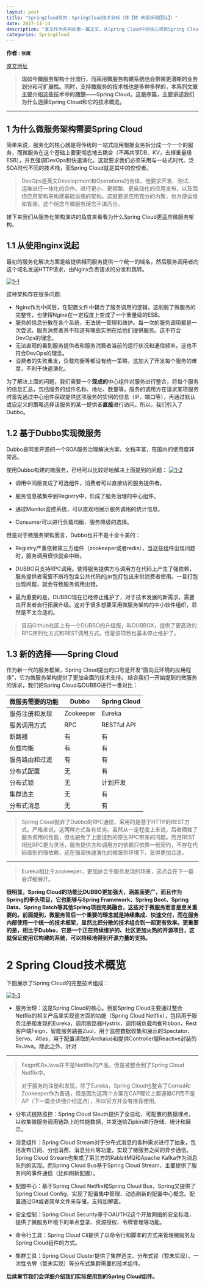 ```yaml
---
layout: post
title: "SpringCloud系列：SpringCloud技术分析（序【转 网易乐得团队】）"
date: 2017-11-14 
description: "本文作为系列的第一篇正文，从Spring Cloud中的核心项目Spring Cloud Netflix入手，阐述了Spring Cloud Netflix的优势"
categories: SpringCloud
--- 
```


  

**作者 : ` 张捷 `**

[原文地址](http://tech.lede.com/2017/03/15/rd/server/SpringCloud0/")
>**现如今微服务架构十分流行，而采用微服务构建系统也会带来更清晰的业务划分和可扩展性。同时，支持微服务的技术栈也是多种多样的，本系列文章主要介绍这些技术中的翘楚——Spring Cloud。这是序篇，主要讲述我们为什么选择Spring Cloud和它的技术概览。**

---------------------------

## 1 为什么微服务架构需要Spring Cloud
简单来说，服务化的核心就是将传统的一站式应用根据业务拆分成一个一个的服务，而微服务在这个基础上要更彻底地去耦合（不再共享DB、KV，去掉重量级ESB），并且强调DevOps和快速演化。这就要求我们必须采用与一站式时代、泛SOA时代不同的技术栈，而Spring Cloud就是其中的佼佼者。

> DevOps是英文Development和Operations的合体，他要求开发、测试、运维进行一体化的合作，进行更小、更频繁、更自动化的应用发布，以及围绕应用架构来构建基础设施的架构。这就要求应用充分的内聚，也方便运维和管理。这个理念与微服务理念不谋而合。

接下来我们从服务化架构演进的角度来看看为什么Spring Cloud更适应微服务架构。
## 1.1 从使用nginx说起

最初的服务化解决方案是给提供相同服务提供一个统一的域名，然后服务调用者向这个域名发送HTTP请求，由Nginx负责请求的分发和跳转。

[![1-1](http://tech.lede.com/2017/03/15/rd/server/SpringCloud0/NginxArch.png)](http://tech.lede.com/2017/03/15/rd/server/SpringCloud0/NginxArch.png)

这种架构存在很多问题:

*   Nginx作为中间层，在配置文件中耦合了服务调用的逻辑，这削弱了微服务的完整性，也使得Nginx在一定程度上变成了一个重量级的ESB。
*   服务的信息分散在各个系统，无法统一管理和维护。每一次的服务调用都是一次尝试，服务消费者并不知道有哪些实例在给他们提供服务。这不符合DevOps的理念。
*   无法直观的看到服务提供者和服务消费者当前的运行状况和通信频率。这也不符合DevOps的理念。
*   消费者的失败重发，负载均衡等都没有统一策略，这加大了开发每个服务的难度，不利于快速演化。

为了解决上面的问题，我们需要一个**现成的**中心组件对服务进行整合，将每个服务的信息汇总，包括服务的组件名称、地址、数量等。服务的调用方在请求某项服务时首先通过中心组件获取提供这项服务的实例的信息（IP、端口等），再通过默认或自定义的策略选择该服务的某一提供者**直接**进行访问。所以，我们引入了Dubbo。
## 1.2 基于Dubbo实现微服务

Dubbo是阿里开源的一个SOA服务治理解决方案，文档丰富，在国内的使用度非常高。

使用Dubbo构建的微服务，已经可以比较好地解决上面提到的问题：
[![1-2](http://tech.lede.com/2017/03/15/rd/server/SpringCloud0/DubboArch.png)](http://tech.lede.com/2017/03/15/rd/server/SpringCloud0/DubboArch.png)

*   调用中间层变成了可选组件，消费者可以直接访问服务提供者。

*   服务信息被集中到Registry中，形成了服务治理的中心组件。

*   通过Monitor监控系统，可以直观地展示服务调用的统计信息。

*   Consumer可以进行负载均衡、服务降级的选择。

但是对于微服务架构而言，Dubbo也并不是十全十美的：

*   Registry严重依赖第三方组件（zookeeper或者redis），当这些组件出现问题时，服务调用很快就会中断。

*   DUBBO只支持RPC调用。使得服务提供方与调用方在代码上产生了强依赖，服务提供者需要不断将包含公共代码的jar包打包出来供消费者使用。一旦打包出现问题，就会导致服务调用出错。

*   最为重要的是，DUBBO现在已经停止维护了，对于技术发展的新需求，需要由开发者自行拓展升级。这对于很多想要采用微服务架构的中小软件组织，显然是不太合适的。

> 目前Github社区上有一个DUBBO的升级版，叫DUBBOX，提供了更高效的RPC序列化方式和REST调用方式。但是该项目也基本停止维护了。
## 1.3 新的选择——Spring Cloud

作为新一代的服务框架，Spring Cloud提出的口号是开发“面向云环境的应用程序”，它为微服务架构提供了更加全面的技术支持。
结合我们一开始提到的微服务的诉求，我们把Spring Cloud与DUBBO进行一番对比：

| 微服务需要的功能 | Dubbo | Spring Cloud |
| --- | --- | --- |
| 服务注册和发现 | Zookeeper | Eureka |
| 服务调用方式 | RPC | RESTful API |
| 断路器 | 有 | 有 |
| 负载均衡 | 有 | 有 |
| 服务路由和过滤 | 有 | 有 |
| 分布式配置 | 无 | 有 |
| 分布式锁 | 无 | 计划开发 |
| 集群选主 | 无 | 有 |
| 分布式消息 | 无 | 有 |

> Spring Cloud抛弃了Dubbo的RPC通信，采用的是基于HTTP的REST方式。严格来说，这两种方式各有优劣。虽然从一定程度上来说，后者牺牲了服务调用的性能，但也避免了上面提到的原生RPC带来的问题。而且REST相比RPC更为灵活，服务提供方和调用方的依赖只依靠一纸契约，不存在代码级别的强依赖，这在强调快速演化的微服务环境下，显得更加合适。

* * *

> Eureka相比于zookeeper，更加适合于服务发现的场景，这点会在下一篇会详细展开。

**很明显，Spring Cloud的功能比DUBBO更加强大，涵盖面更广，而且作为Spring的拳头项目，它也能够与Spring Framework、Spring Boot、Spring Data、Spring Batch等其他Spring项目完美融合，这些对于微服务而言是至关重要的。前面提到，微服务背后一个重要的理念就是持续集成、快速交付，而在服务内部使用一个统一的技术框架，显然比把分散的技术组合到一起更有效率。更重要的是，相比于Dubbo，它是一个正在持续维护的、社区更加火热的开源项目，这就保证使用它构建的系统，可以持续地得到开源力量的支持。**
# 2 Spring Cloud技术概览

下图展示了Spring Cloud的完整技术组成：

[![1-3](http://tech.lede.com/2017/03/15/rd/server/SpringCloud0/SpringCloudTechs.png)](http://tech.lede.com/2017/03/15/rd/server/SpringCloud0/SpringCloudTechs.png)

*   服务治理：这是Spring Cloud的核心。目前Spring Cloud主要通过整合Netflix的相关产品来实现这方面的功能（Spring Cloud Netflix），包括用于服务注册和发现的Eureka，调用断路器Hystrix，调用端负载均衡Ribbon，Rest客户端Feign，智能服务路由Zuul，用于监控数据收集和展示的Spectator、Servo、Atlas，用于配置读取的Archaius和提供Controller层Reactive封装的RxJava。除此之外，针对

* * *
> Feign和RxJava并不是Netiflix的产品，但是被整合到了Spring Cloud Netflix中。

> 对于服务的注册和发现，除了Eureka，Spring Cloud也整合了Consul和Zookeeper作为备选，但是因为这两个方案在CAP理论上都遵循CP而不是AP（下一篇会详细介绍这点），所以官方并没有推荐使用。

*   分布式链路监控：Spring Cloud Sleuth提供了全自动、可配置的数据埋点，以收集微服务调用链路上的性能数据，并发送给Zipkin进行存储、统计和展示。

*   消息组件：Spring Cloud Stream对于分布式消息的各种需求进行了抽象，包括发布订阅、分组消费、消息分片等功能，实现了微服务之间的异步通信。Spring Cloud Stream也集成了第三方的RabbitMQ和Apache Kafka作为消息队列的实现。而Spring Cloud Bus基于Spring Cloud Stream，主要提供了服务间的事件通信（比如刷新配置）。

*   配置中心：基于Spring Cloud Netflix和Spring Cloud Bus，Spring又提供了Spring Cloud Config，实现了配置集中管理、动态刷新的配置中心概念。配置通过Git或者简单文件来存储，支持加解密。

*   安全控制：Spring Cloud Security基于OAUTH2这个开放网络的安全标准，提供了微服务环境下的单点登录、资源授权、令牌管理等功能。

*   命令行工具：Spring Cloud Cli提供了以命令行和脚本的方式来管理微服务及Spring Cloud组件的方式。

*   集群工具：Spring Cloud Cluster提供了集群选主、分布式锁（暂未实现）、一次性令牌（暂未实现）等分布式集群需要的技术组件。

****后续章节我们会详细介绍我们实际使用到的Spring Cloud组件。****